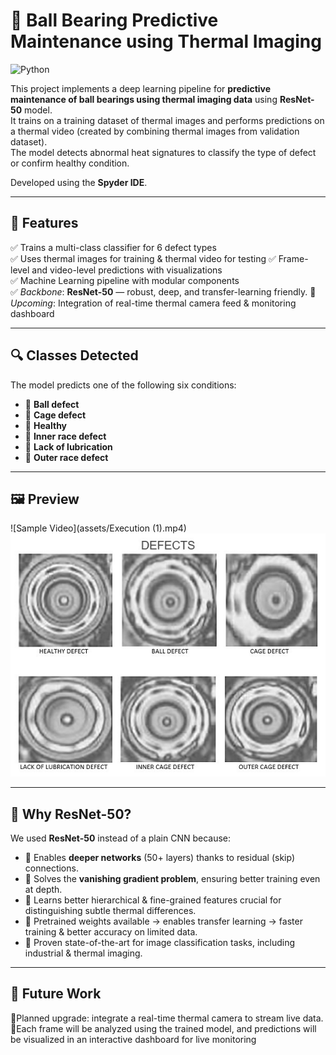 # 🔧 Ball Bearing Predictive Maintenance using Thermal Imaging

![Python](https://img.shields.io/badge/Python-3.7%2B-blue) 

This project implements a deep learning pipeline for **predictive maintenance of ball bearings using thermal imaging data** using **ResNet-50** model.  
It trains on a training dataset of thermal images and performs predictions on a thermal video (created by combining thermal images from validation dataset).  
The model detects abnormal heat signatures to classify the type of defect or confirm healthy condition.

Developed using the **Spyder IDE**.

---

## 🚀 Features
✅ Trains a multi-class classifier for 6 defect types  
✅ Uses thermal images for training & thermal video for testing
✅ Frame-level and video-level predictions with visualizations  
✅ Machine Learning pipeline with modular components  
✅ *Backbone*: **ResNet-50** — robust, deep, and transfer-learning friendly.
🚧 *Upcoming*: Integration of real-time thermal camera feed & monitoring dashboard

---

## 🔍 Classes Detected
The model predicts one of the following six conditions:
- 🔷 **Ball defect**
- 🔷 **Cage defect**
- 🔷 **Healthy**
- 🔷 **Inner race defect**
- 🔷 **Lack of lubrication**
- 🔷 **Outer race defect**

---

## 🖼️ Preview

![Sample Video](assets/Execution (1).mp4)
![Faults detected](assets/Defects.png)

---

## 🧰 Why ResNet-50?
We used **ResNet-50** instead of a plain CNN because:
- 🔷 Enables **deeper networks** (50+ layers) thanks to residual (skip) connections.
- 🔷 Solves the **vanishing gradient problem**, ensuring better training even at depth.
- 🔷 Learns better hierarchical & fine-grained features crucial for distinguishing subtle thermal differences.
- 🔷 Pretrained weights available → enables transfer learning → faster training & better accuracy on limited data.
- 🔷 Proven state-of-the-art for image classification tasks, including industrial & thermal imaging.

---

## 📝 Future Work
🌟Planned upgrade: integrate a real-time thermal camera to stream live data.
🌟Each frame will be analyzed using the trained model, and predictions will be visualized in an interactive dashboard for live monitoring


